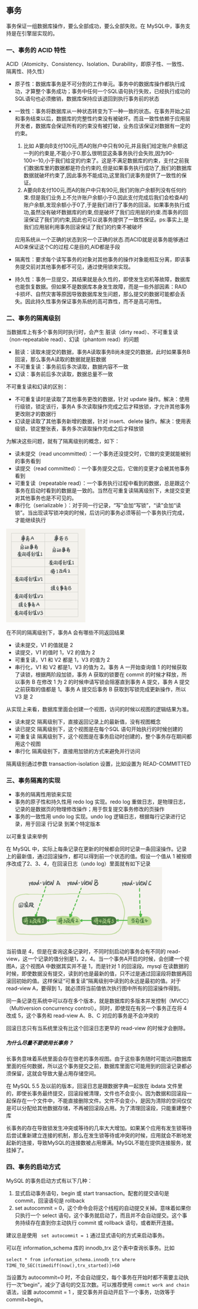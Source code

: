 ## 事务

事务保证一组数据库操作，要么全部成功，要么全部失败。在 MySQL中，事务支持是在引擎层实现的。

### 一、事务的 ACID 特性

ACID（Atomicity、Consistency、Isolation、Durability，即原子性、一致性、隔离性、持久性）

- 原子性：数据库事务是不可分割的工作单元。事务中的数据库操作都执行成功，才算整个事务成功；事务中任何一个SQL语句执行失败，已经执行成功的SQL语句也必须撤销，数据库保持应该退回到执行事务前的状态

- 一致性：事务将数据库从一种状态转变为下一种一致的状态。在事务开始之前和事务结束以后，数据库的完整性约束没有被破坏。而且一致性依赖于应用层开发者，数据库会保证所有的约束没有被打破，业务应该保证对数据有一定的约束。

    1. 比如 A要向B支付100元,而A的账户中只有90元,并且我们给定账户余额这一列的约束是,不能小于0.那么很明显这条事务执行会失败,因为90-100=-10,小于我们给定的约束了。这是不满足数据库的约束，支付之前我们数据库里的数据都是符合约束的,但是如果事务执行成功了,我们的数据库数据就破坏约束了,因此事务不能成功,这里我们说事务提供了一致性的保证。
    2. A要向B支付100元,而A的账户中只有90元,我们的账户余额列没有任何约束.但是我们业务上不允许账户余额小于0.因此支付完成后我们会检查A的账户余额,发现余额小于0了,于是我们进行了事务的回滚。如果事务执行成功,虽然没有破坏数据库的约束,但是破坏了我们应用层的约束.而事务的回滚保证了我们的约束,因此也可以说事务提供了一致性保证。ps:事实上,是我们应用层利用事务回滚保证了我们的约束不被破坏

    应用系统从一个正确的状态到另一个正确的状态.而ACID就是说事务能够通过AID来保证这个C的过程.C是目的,AID都是手段

- 隔离性：要求每个读写事务的对象对其他事务的操作对象能相互分离，即该事务提交前对其他事务都不可见，通过使用锁来实现。

- 持久性：事务一旦提交，其结果就是永久性的，即使发生宕机等故障，数据库也能恢复数据。但如果不是数据库本身发生故障，而是一些外部因素：RAID卡损坏、自然灾害等原因导致数据库发生问题，那么提交的数据可能都会丢失。因此持久性事务保证事务系统的高可靠性，而不是高可用性。

### 二、事务的隔离级别

当数据库上有多个事务同时执行时，会产生 脏读（dirty read）、不可重复读（non-repeatable read）、幻读（phantom read）的问题

- 脏读：读取未提交的数据，事务A读取事务B尚未提交的数据，此时如果事务B回滚，那么事务A读取的数据就是脏数据
- 不可重复读：事务前后多次读取，数据内容不一致
- 幻读：事务前后多次读取，数据总量不一致

不可重复读和幻读的区别：

- 不可重复读时是读取了其他事务更改的数据，针对 update 操作。解决：使用行级锁，锁定该行，事务A 多次读取操作完成之后才释放锁，才允许其他事务更改刚才的数据行
- 幻读是读取了其他事务新增的数据，针对 insert、delete 操作。解决：使用表级锁，锁定整张表，事务多次读取操作完成之后才释放锁

为解决这些问题，就有了隔离级别的概念，如下：

- 读未提交（read uncommitted）：一个事务还没提交时，它做的变更就能被别的事务看到
- 读提交（read committed）：一个事务提交之后，它做的变更才会被其他事务看到
- 可重复读（repeatable read）：一个事务执行过程中看到的数据，总是跟这个事务在启动时看到的数据是一致的。当然在可重复读隔离级别下，未提交变更对其他事务也是不可见的。
- 串行化（serializable ）：对于同一行记录，“写”会加“写锁”，“读”会加“读锁”。当出现读写锁冲突的时候，后访问的事务必须等前一个事务执行完成，才能继续执行

<img src="./image/事务行为.png" style="zoom:50%;" />

在不同的隔离级别下，事务A 会有哪些不同返回结果

- 读未提交，V1 的值就是 2 
- 读提交，V1 的值时 1，V2 的值为 2
- 可重复读，V1 和 V2 都是 1，V3 的值为 2
- 串行化，V1 和 V2 都是1，V3 的值为 2。事务 A 一开始查询值 1 的时候获取了读锁，根据两阶段加锁，事务 A 获取的锁要在 commit 的时候才释放，所以事务 B 在修改 1 为 2 的时候申请写锁会阻塞直到事务 A 提交，事务 A 提交之前获取的值都是 1。事务 A 提交后事务 B 获取到写锁完成更新操作，所以 V3 是 2

从实现上来看，数据库里面会创建一个视图，访问的时候以视图的逻辑结果为准。

- 读未提交 隔离级别下，直接返回记录上的最新值，没有视图概念
- 读已提交 隔离级别下，这个视图是在每个SQL 语句开始执行的时候创建的
- 可重复读 隔离级别下，这个视图是在事务启动时创建的，整个事务存在期间都用这个视图
- 串行化 隔离级别下，直接用加锁的方式来避免并行访问

隔离级别通过参数 transaction-isolation 设置，比如设置为 READ-COMMITTED 

### 三、事务隔离的实现

- 事务的隔离性用锁来实现
- 事务的原子性和持久性用 redo log 实现。redo log 重做日志，是物理日志，记录的是数据页的物理修改操作；用于恢复提交事务修改的页操作
- 事务的一致性用 undo log 实现。undo log 逻辑日志，根据每行记录进行记录，用于回滚 行记录 到某个特定版本

以可重复读来举例

在 MySQL 中，实际上每条记录在更新的时候都会同时记录一条回滚操作。记录上的最新值，通过回滚操作，都可以得到前一个状态的值。假设一个值从 1 被按顺序改成了2、3、4，在回滚日志（undo log）里面就有如下记录
<img src="./image/事务隔离的实现.png" style="zoom:80%;" />

当前值是 4，但是在查询这条记录时，不同时刻启动的事务会有不同的 read-view，这一个记录的值分别是1，2，4。当一个事务A开启的时候，会创建一个视图A，这个视图A 中数据其实并不是 1，而是针对 1 的回滚段。mysql 在读数据的时候，即使数据没有提交，读到的也是最新的值，只不过是通过回滚段将数据再回滚回初始的值。这样保证“可重复读”隔离级别中读到的永远是最初的值。对于 read-view A，要得到 1，就必须将当前值依次执行图中所有的回滚操作得到。

同一条记录在系统中可以存在多个版本，就是数据库的多版本并发控制（MVCC）（Multiversion concurrency control）。同时，即使现在有另一个事务正在将 4 改成 5，这个事务和 read-view A、B、C 对应的事务是不会冲突的

回滚日志只有当系统里没有比这个回滚日志更早的 read-view 的时候才会删除。

##### 为什么尽量不要使用长事务？

长事务意味着系统里面会存在很老的事务视图。由于这些事务随时可能访问数据库里面的任何数据，所以这个事务提交之前，数据库里面它可能用到的回滚记录都必须保留，这就会导致大量占用存储空间。

在 MySQL 5.5 及以前的版本，回滚日志是跟数据字典一起放在 ibdata 文件里的，即使长事务最终提交，回滚段被清理，文件也不会变小。因为数据和回滚段一起保存在一个文件中，不能直接删除文件。文件不会变小，是因为清除的空间仅仅是可以分配给其他数据存储，不再被回滚段占用。为了清理回滚段，只能重建整个库

长事务的存在导致锁发生冲突或等待的几率大大增加。如果某个应用有发生锁等待后尝试重新建立连接的机制，那么在发生锁等待或冲突的时候，应用就会不断地发起新的连接，导致MySQL的连接数被占用爆满。MySQL不能在提供连接服务，就挂掉了。

### 四、事务的启动方式

MySQL 的事务启动方式有以下几种：

1. 显式启动事务语句，begin 或 start transaction。配套的提交语句是 commit，回滚语句是 rollback
2. set autocommit = 0，这个命令会将这个线程的自动提交关掉。意味着如果你只执行一个 select 语句，这个事务就启动了，而且并不会自动提交。这个事务持续存在直到你主动执行 commit 或 rollback 语句，或者断开连接。

建议总是使用 ` set autocommit = 1` 通过显式语句的方式来启动事务。

可以在 information_schema 库的 innodb_trx 这个表中查询长事务。比如

```
select * from information_schema.innodb_trx where TIME_TO_SEC(timediff(now(),trx_started))>60
```

当设置为 autocommit=0 时，不会自动提交，每个事务在开始时都不需要主动执行一次“begin”，减少了语句的交互次数。可以推荐使用 `commit work and chain` 语法，设置 autocommit = 1 ，提交事务并自动开启下一个事务，功效等于 commit+begin。


































